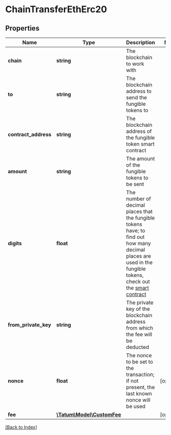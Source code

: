 # ChainTransferEthErc20

## Properties

Name | Type | Description | Notes
------------ | ------------- | ------------- | -------------
**chain** | **string** | The blockchain to work with |
**to** | **string** | The blockchain address to send the fungible tokens to |
**contract_address** | **string** | The blockchain address of the fungible token smart contract |
**amount** | **string** | The amount of the fungible tokens to be sent |
**digits** | **float** | The number of decimal places that the fungible tokens have; to find out how many decimal places are used in the fungible tokens, check out the <a href="https://apidoc.tatum.io/tag/Blockchain-utils#operation/SCGetContractAddress" target="_blank">smart contract</a> |
**from_private_key** | **string** | The private key of the blockchain address from which the fee will be deducted |
**nonce** | **float** | The nonce to be set to the transaction; if not present, the last known nonce will be used | [optional]
**fee** | [**\Tatum\Model\CustomFee**](CustomFee.md) |  | [optional]

[[Back to Index]](../index.md)
